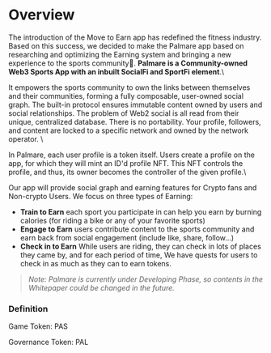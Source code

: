 # Overview

The introduction of the Move to Earn app has redefined the fitness industry. Based on this success, we decided to make the Palmare app based on researching and optimizing the Earning system and bringing a new experience to the sports community. **Palmare is a Community-owned Web3 Sports App with an inbuilt SocialFi and SportFi element**.\


It empowers the sports community to own the links between themselves and their communities, forming a fully composable, user-owned social graph. The built-in protocol ensures immutable content owned by users and social relationships. The problem of Web2 social is all read from their unique, centralized database. There is no portability. Your profile, followers, and content are locked to a specific network and owned by the network operator. \


In Palmare, each user profile is a token itself. Users create a profile on the app, for which they will mint an ID'd profile NFT. This NFT controls the profile, and thus, its owner becomes the controller of the given profile.\


Our app will provide social graph and earning features for Crypto fans and Non-crypto Users. We focus on three types of Earning:

* **Train to Earn** each sport you participate in can help you earn by burning calories (for riding a bike or any of your favorite sports)
* **Engage to Earn** users contribute content to the sports community and earn back from social engagement (include like, share, follow...)
* **Check in to Earn** While users are riding, they can check in lots of places they came by, and for each period of time, We have quests for users to check in as much as they can to earn tokens.

> _Note: Palmare is currently under Developing Phase, so contents in the Whitepaper could be changed in the future._

### Definition

Game Token: PAS

Governance Token: PAL
